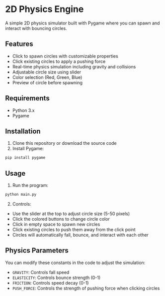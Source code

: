 # 2D Physics Engine

A simple 2D physics simulator built with Pygame where you can spawn and interact with bouncing circles.

## Features
- Click to spawn circles with customizable properties
- Click existing circles to apply a pushing force
- Real-time physics simulation including gravity and collisions
- Adjustable circle size using slider
- Color selection (Red, Green, Blue)
- Preview of circle before spawning

## Requirements
- Python 3.x
- Pygame

## Installation
1. Clone this repository or download the source code
2. Install Pygame:
```bash
pip install pygame
```

## Usage
1. Run the program:
```bash
python main.py
```

2. Controls:
- Use the slider at the top to adjust circle size (5-50 pixels)
- Click the colored buttons to change circle color
- Click in empty space to spawn new circles
- Click existing circles to push them away from the click point
- Circles will automatically fall, bounce, and interact with each other

## Physics Parameters
You can modify these constants in the code to adjust the simulation:
- `GRAVITY`: Controls fall speed
- `ELASTICITY`: Controls bounce strength (0-1)
- `FRICTION`: Controls speed decay (0-1)
- `PUSH_FORCE`: Controls the strength of pushing force when clicking circles